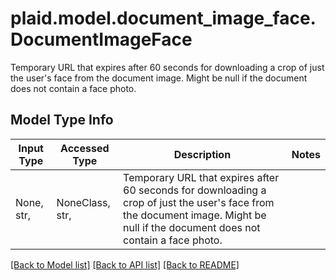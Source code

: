 # plaid.model.document_image_face.DocumentImageFace

Temporary URL that expires after 60 seconds for downloading a crop of just the user's face from the document image. Might be null if the document does not contain a face photo.

## Model Type Info
Input Type | Accessed Type | Description | Notes
------------ | ------------- | ------------- | -------------
None, str,  | NoneClass, str,  | Temporary URL that expires after 60 seconds for downloading a crop of just the user&#x27;s face from the document image. Might be null if the document does not contain a face photo. | 

[[Back to Model list]](../../README.md#documentation-for-models) [[Back to API list]](../../README.md#documentation-for-api-endpoints) [[Back to README]](../../README.md)

